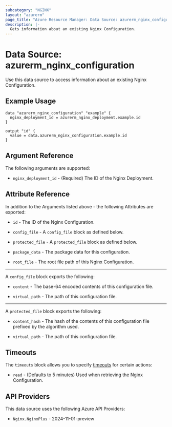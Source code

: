 ```yaml
---
subcategory: "NGINX"
layout: "azurerm"
page_title: "Azure Resource Manager: Data Source: azurerm_nginx_configuration"
description: |-
  Gets information about an existing Nginx Configuration.
---
```


# Data Source: azurerm_nginx_configuration

Use this data source to access information about an existing Nginx Configuration.

## Example Usage

```hcl
data "azurerm_nginx_configuration" "example" {
  nginx_deployment_id = azurerm_nginx_deployment.example.id
}

output "id" {
  value = data.azurerm_nginx_configuration.example.id
}
```

## Argument Reference

The following arguments are supported:

* `nginx_deployment_id` - (Required) The ID of the Nginx Deployment.

## Attribute Reference

In addition to the Arguments listed above - the following Attributes are exported:

* `id` - The ID of the Nginx Configuration.

* `config_file` - A `config_file` block as defined below.

* `protected_file` - A `protected_file` block as defined below.

* `package_data` - The package data for this configuration.

* `root_file` - The root file path of this Nginx Configuration.

---

A `config_file` block exports the following:

* `content` - The base-64 encoded contents of this configuration file.

* `virtual_path` - The path of this configuration file.

---

A `protected_file` block exports the following:

* `content_hash` - The hash of the contents of this configuration file prefixed by the algorithm used.

* `virtual_path` - The path of this configuration file.

## Timeouts

The `timeouts` block allows you to specify [timeouts](https://developer.hashicorp.com/terraform/language/resources/configure#define-operation-timeouts) for certain actions:

* `read` - (Defaults to 5 minutes) Used when retrieving the Nginx Configuration.

## API Providers
<!-- This section is generated, changes will be overwritten -->
This data source uses the following Azure API Providers:

* `Nginx.NginxPlus` - 2024-11-01-preview
